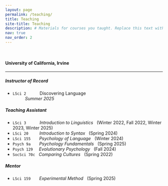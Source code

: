 ```yaml
---
layout: page
permalink: /teaching/
title: Teaching
site-title: Teaching
description: # Materials for courses you taught. Replace this text with your description.
nav: true
nav_order: 2
---
```


<p>&nbsp;</p>

#### University of California, Irvine

---

##### Instructor of Record

- `LSci 2`  &nbsp; &nbsp; &nbsp; &nbsp; &nbsp; Discovering Language  
    &nbsp; &nbsp; &nbsp; &nbsp; &nbsp; *Summer 2025*

##### Teaching Assistant

- `LSci 3`  &nbsp; &nbsp; &nbsp; &nbsp; &nbsp; *Introduction to Linguistics* &nbsp; (Winter 2022, Fall 2022, Winter 2023, Winter 2025)
- `LSci 20` &nbsp; &nbsp; &nbsp; &nbsp; *Introduction to Syntax* &nbsp; (Spring 2024)
- `LSci 155` &nbsp; &nbsp; &nbsp; *Psychology of Language* &nbsp; (Winter 2024)
- `Psych 9a` &nbsp; &nbsp; &nbsp; *Psychology Fundamentals* &nbsp; (Spring 2025)
- `Psych 129` &nbsp; &nbsp; *Evolutionary Psychology* &nbsp; (Fall 2024)
- `SocSci 70c` &nbsp; *Comparing Cultures* &nbsp; (Spring 2022)

##### Mentor

- `LSci 159` &nbsp; &nbsp; &nbsp; *Experimental Method* &nbsp; (Spring 2025)
